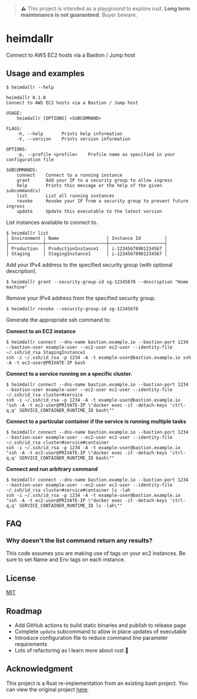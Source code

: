 > :warning: This project is intended as a playground to explore rust. **Long
> term maintenance is not guaranteed.** Buyer beware.

# heimdallr

Connect to AWS EC2 hosts via a Bastion / Jump host

## Usage and examples

```console
$ heimdallr --help

heimdallr 0.1.0
Connect to AWS EC2 hosts via a Bastion / Jump host

USAGE:
    heimdallr [OPTIONS] <SUBCOMMAND>

FLAGS:
    -h, --help       Prints help information
    -V, --version    Prints version information

OPTIONS:
    -p, --profile <profile>    Profile name as specified in your configuration file

SUBCOMMANDS:
    connect    Connect to a running instance
    grant      Add your IP to a security group to allow ingress
    help       Prints this message or the help of the given subcommand(s)
    list       List all running instances
    revoke     Revoke your IP from a security group to prevent future ingress
    update     Update this executable to the latest version
```

List instances available to connect to.

```console
$ heimdallr list
│ Environment │ Name                  │ Instance Id         │
├─────────────┼───────────────────────┼─────────────────────┤
│ Production  │ ProductionInstance1   │ i-12345678901234567 │
│ Staging     │ StagingInstance1      │ i-12345678901234567 │
```

Add your IPv4 address to the specified security group (with optional description).

```console
$ heimdallr grant --security-group-id sg-12345678 --description "Home machine"
```

Remove your IPv4 address from the specified security group.

```console
$ heimdallr revoke --security-group-id sg-12345678
```

Generate the appropriate ssh command to:

**Connect to an EC2 instance**

```console
$ heimdallr connect --dns-name bastion.example.io --bastion-port 1234 --bastion-user example-user --ec2-user ec2-user --identity-file ~/.ssh/id_rsa StagingInstance1
ssh -i ~/.ssh/id_rsa -p 1234 -A -t example-user@bastion.example.io ssh -A -t ec2-user@PRIVATE-IP bash
```

**Connect to a service running on a specific cluster.**

```console
$ heimdallr connect --dns-name bastion.example.io --bastion-port 1234 --bastion-user example-user --ec2-user ec2-user --identity-file ~/.ssh/id_rsa cluster#service
ssh -i ~/.ssh/id_rsa -p 1234 -A -t example-user@bastion.example.io "ssh -A -t ec2-user@PRIVATE-IP \"docker exec -it -detach-keys 'ctrl-q,q' SERVICE_CONTAINER_RUNTIME_ID bash\""
```

**Connect to a particular container if the service is running multiple tasks**

```console
$ heimdallr connect --dns-name bastion.example.io --bastion-port 1234 --bastion-user example-user --ec2-user ec2-user --identity-file ~/.ssh/id_rsa cluster#service#container
ssh -i ~/.ssh/id_rsa -p 1234 -A -t example-user@bastion.example.io "ssh -A -t ec2-user@PRIVATE-IP \"docker exec -it -detach-keys 'ctrl-q,q' SERVICE_CONTAINER_RUNTIME_ID bash\""
```

**Connect and run arbitrary command**

```console
$ heimdallr connect --dns-name bastion.example.io --bastion-port 1234 --bastion-user example-user --ec2-user ec2-user --identity-file ~/.ssh/id_rsa cluster#service#container ls -lah
ssh -i ~/.ssh/id_rsa -p 1234 -A -t example-user@bastion.example.io "ssh -A -t ec2-user@PRIVATE-IP \"docker exec -it -detach-keys 'ctrl-q,q' SERVICE_CONTAINER_RUNTIME_ID ls -lah\""
```

## FAQ

### Why doesn't the list command return any results?

This code assumes you are making use of tags on your ec2 instances. Be sure to
set Name and Env tags on each instance.

## License

[MIT](./LICENSE.md)

## Roadmap

- Add GitHub actions to build static binaries and publish to release page
- Complete `update` subcommand to allow in place updates of executable
- Introduce configuration file to reduce command line parameter requirements
- Lots of refactoring as I learn more about rust :crab:

## Acknowledgment

This project is a Rust re-implementation from an existing bash project. You can view
the original project [here][heimdall].

[heimdall]: https://github.com/needcaffeine/heimdall
